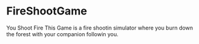 # FireShootGame
You Shoot Fire
This Game is a fire shootin simulator where you burn down the forest with your companion followin you.
